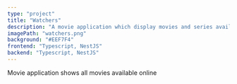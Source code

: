 ```yaml
---
type: "project"
title: "Watchers"
description: "A movie application which display movies and series available online daily "
imagePath: "watchers.png"
background: "#EEF7F4"
frontend: "Typescript, NestJS"
backend: "Typescript, NestJS"
---
```


Movie application shows all movies available online
